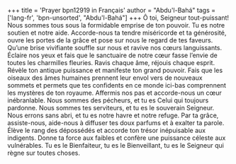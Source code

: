 +++
title = 'Prayer bpn12919 in Français'
author = "Abdu'l-Bahá"
tags = ['lang-fr', 'bpn-unsorted', "Abdu'l-Bahá"]
+++
Ô toi, Seigneur tout-puissant! Nous sommes tous sous la formidable emprise de ton pouvoir. Tu es notre soutien et notre aide. Accorde-nous ta tendre miséricorde et ta générosité, ouvre les portes de la grâce et pose sur nous le regard de tes faveurs. Qu’une brise vivifiante souffle sur nous et ravive nos cœurs languissants. Éclaire nos yeux et fais que le sanctuaire de notre cœur fasse l’envie de toutes les charmilles fleuries. Ravis chaque âme, réjouis chaque esprit. Révèle ton antique puissance et manifeste ton grand pouvoir. Fais que les oiseaux des âmes humaines prennent leur envol vers de nouveaux sommets et permets que tes confidents en ce monde ici-bas comprennent les mystères de ton royaume. Affermis nos pas et accorde-nous un cœur inébranlable. Nous sommes des pécheurs, et tu es Celui qui toujours pardonne. Nous sommes tes serviteurs, et tu es le souverain Seigneur. Nous errons sans abri, et tu es notre havre et notre refuge. Par ta grâce, assiste-nous, aide-nous à diffuser tes doux parfums et à exalter ta parole. Élève le rang des dépossédés et accorde ton trésor inépuisable aux indigents. Donne ta force aux faibles et confère une puissance céleste aux vulnérables. Tu es le Bienfaiteur, tu es le Bienveillant, tu es le Seigneur qui règne sur toutes choses.
